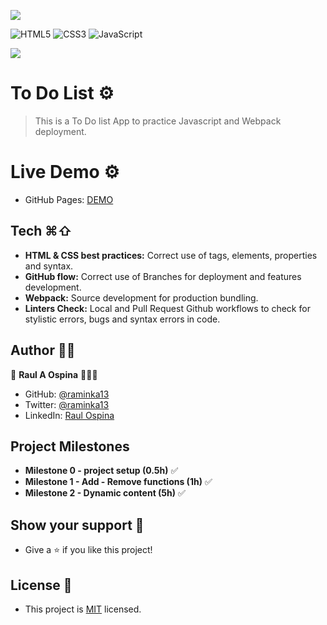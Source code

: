 ![](https://img.shields.io/badge/Microverse-blueviolet)

![HTML5](https://img.shields.io/badge/html5-%23E34F26.svg?style=for-the-badge&logo=html5&logoColor=white) ![CSS3](https://img.shields.io/badge/css3-%231572B6.svg?style=for-the-badge&logo=css3&logoColor=white) ![JavaScript](https://img.shields.io/badge/javascript-%23323330.svg?style=for-the-badge&logo=javascript&logoColor=%23F7DF1E)

![](https://i.ibb.co/6FR4MKS/Screen-Shot-2022-07-08-at-9-53-15.png)

# To Do List ⚙️
> This is a To Do list App to practice Javascript and Webpack deployment.
# Live Demo ⚙️
- GitHub Pages: [DEMO](https://raminka13.github.io/todo-app/dist/)

## Tech ⌘⇧
- **HTML & CSS best practices:** Correct use of tags, elements, properties and syntax.
- **GitHub flow:**  Correct use of Branches for deployment and features development.
- **Webpack:**  Source development for production bundling.
- **Linters Check:** Local and Pull Request Github workflows to check for stylistic errors, bugs and syntax errors in code.

## Author ✍🏼
👤 **Raul A Ospina** 🧑🏻‍💻
- GitHub: [@raminka13](https://github.com/raminka13)
- Twitter: [@raminka13](https://twitter.com/raminka13)
- LinkedIn: [Raul Ospina](http://linkedin.com/in/raul-ospina-83232614)

## Project Milestones
- **Milestone 0 - project setup (0.5h)** ✅
- **Milestone 1 - Add - Remove functions (1h)** ✅
- **Milestone 2 - Dynamic content (5h)** ✅

## Show your support 🦾
- Give a ⭐️ if you like this project!

## License 📝 
- This project is [MIT](./MIT.md) licensed.
